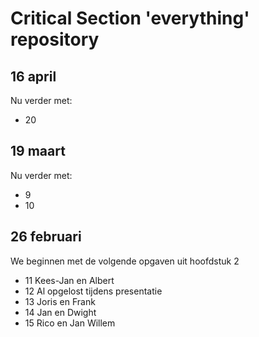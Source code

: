 Critical Section 'everything' repository
==========
## 16 april
Nu verder met:

* 20

## 19 maart
Nu verder met:

* 9
* 10

## 26 februari
We beginnen met de volgende opgaven uit hoofdstuk 2

* 11 Kees-Jan en Albert
* 12 Al opgelost tijdens presentatie
* 13 Joris en Frank
* 14 Jan en Dwight
* 15 Rico en Jan Willem
